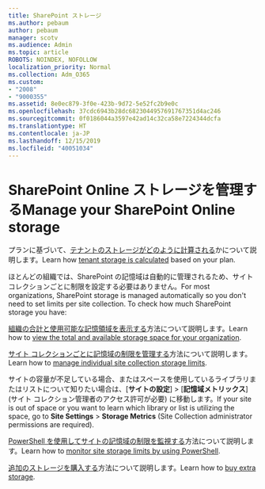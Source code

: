 ```yaml
---
title: SharePoint ストレージ
ms.author: pebaum
author: pebaum
manager: scotv
ms.audience: Admin
ms.topic: article
ROBOTS: NOINDEX, NOFOLLOW
localization_priority: Normal
ms.collection: Adm_O365
ms.custom:
- "2008"
- "9000355"
ms.assetid: 8e0ec879-3f0e-423b-9d72-5e52fc2b9e0c
ms.openlocfilehash: 37cdc6943b28dc6823044957691767351d4ac246
ms.sourcegitcommit: 0f0186044a3597e42ad14c32ca58e7224344dcfa
ms.translationtype: HT
ms.contentlocale: ja-JP
ms.lasthandoff: 12/15/2019
ms.locfileid: "40051034"
---
```

# <a name="manage-your-sharepoint-online-storage"></a><span data-ttu-id="9ebc7-102">SharePoint Online ストレージを管理する</span><span class="sxs-lookup"><span data-stu-id="9ebc7-102">Manage your SharePoint Online storage</span></span>

<span data-ttu-id="9ebc7-103">プランに基づいて、[テナントのストレージがどのように計算される](https://docs.microsoft.com/office365/servicedescriptions/sharepoint-online-service-description/sharepoint-online-limits?redirectedfrom=MSDN#limits-by-plan)かについて説明します。</span><span class="sxs-lookup"><span data-stu-id="9ebc7-103">Learn how [tenant storage is calculated](https://docs.microsoft.com/office365/servicedescriptions/sharepoint-online-service-description/sharepoint-online-limits?redirectedfrom=MSDN#limits-by-plan) based on your plan.</span></span>

<span data-ttu-id="9ebc7-104">ほとんどの組織では、SharePoint の記憶域は自動的に管理されるため、サイト コレクションごとに制限を設定する必要はありません。</span><span class="sxs-lookup"><span data-stu-id="9ebc7-104">For most organizations, SharePoint storage is managed automatically so you don't need to set limits per site collection. To check how much SharePoint storage you have:</span></span>

<span data-ttu-id="9ebc7-105">[組織の合計と使用可能な記憶領域を表示する](https://docs.microsoft.com/sharepoint/manage-site-collection-storage-limits)方法について説明します。</span><span class="sxs-lookup"><span data-stu-id="9ebc7-105">Learn how to [view the total and available storage space for your organization](https://docs.microsoft.com/sharepoint/manage-site-collection-storage-limits).</span></span>

<span data-ttu-id="9ebc7-106">[サイト コレクションごとに記憶域の制限を管理する](https://docs.microsoft.com/sharepoint/manage-site-collection-storage-limits#manage-individual-site-storage-limits)方法について説明します。</span><span class="sxs-lookup"><span data-stu-id="9ebc7-106">Learn how to [manage individual site collection storage limits](https://docs.microsoft.com/sharepoint/manage-site-collection-storage-limits#manage-individual-site-storage-limits).</span></span>

<span data-ttu-id="9ebc7-107">サイトの容量が不足している場合、またはスペースを使用しているライブラリまたはリストについて知りたい場合は、[**サイトの設定**] > [**記憶域メトリックス**] (サイト コレクション管理者のアクセス許可が必要) に移動します。</span><span class="sxs-lookup"><span data-stu-id="9ebc7-107">If your site is out of space or you want to learn which library or list is utilizing the space, go to **Site Settings** > **Storage Metrics** (Site Collection administrator permissions are required).</span></span>

<span data-ttu-id="9ebc7-108">[PowerShell を使用してサイトの記憶域の制限を監視する](https://docs.microsoft.com/sharepoint/manage-site-collection-storage-limits#monitor-site-storage-limits-by-using-powershell)方法について説明します。</span><span class="sxs-lookup"><span data-stu-id="9ebc7-108">Learn how to [monitor site storage limits by using PowerShell](https://docs.microsoft.com/sharepoint/manage-site-collection-storage-limits#monitor-site-storage-limits-by-using-powershell).</span></span>

<span data-ttu-id="9ebc7-109">[追加のストレージを購入する](https://docs.microsoft.com/office365/admin/subscriptions-and-billing/add-storage-space)方法について説明します。</span><span class="sxs-lookup"><span data-stu-id="9ebc7-109">Learn how to [buy extra storage](https://docs.microsoft.com/office365/admin/subscriptions-and-billing/add-storage-space).</span></span> 
  